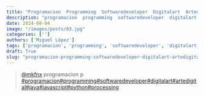 ```yaml
---
title: "Programacion  Programming  Softwaredeveloper  Digitalart  Artedigital  Java  Javascript  Python  Processing"
description: "programacion  programming  softwaredeveloper  digitalart  artedigital  java  javascript  python  processing"
date: 2024-08-04
image: "/images/posts/03.jpg"
categories: ['']
authors: ['Miguel López']
tags: ['programacion', 'programming', 'softwaredeveloper', 'digitalart', 'artedigital', 'java', 'javascript', 'python', 'processing']
draft: True
slug: "programacion-programming-softwaredeveloper-digitalart-artedigital-java-javascript-python-processing"
---
```


<blockquote class="tiktok-embed" cite="{https://www.tiktok.com/@mkfnx/video/6995722650375048454}" data-video-id="6995722650375048454" style="max-width: 605px;min-width: 325px;" > <section> <a target="_blank" title="@mkfnx" href="https://www.tiktok.com/@mkfnx?refer=embed">@mkfnx</a> programacion  p </section> <a title="programacion" target="_blank" href="https://www.tiktok.com/tag/programacion?refer=embed">#programacion</a><a title="programming" target="_blank" href="https://www.tiktok.com/tag/programming?refer=embed">#programming</a><a title="softwaredeveloper" target="_blank" href="https://www.tiktok.com/tag/softwaredeveloper?refer=embed">#softwaredeveloper</a><a title="digitalart" target="_blank" href="https://www.tiktok.com/tag/digitalart?refer=embed">#digitalart</a><a title="artedigital" target="_blank" href="https://www.tiktok.com/tag/artedigital?refer=embed">#artedigital</a><a title="java" target="_blank" href="https://www.tiktok.com/tag/java?refer=embed">#java</a><a title="javascript" target="_blank" href="https://www.tiktok.com/tag/javascript?refer=embed">#javascript</a><a title="python" target="_blank" href="https://www.tiktok.com/tag/python?refer=embed">#python</a><a title="processing" target="_blank" href="https://www.tiktok.com/tag/processing?refer=embed">#processing</a> </blockquote> <script async src="https://www.tiktok.com/embed.js"></script>

